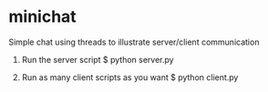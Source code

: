# minichat
Simple chat using threads to illustrate server/client communication

1) Run the server script
$ python server.py

2) Run as many client scripts as you want
$ python client.py
